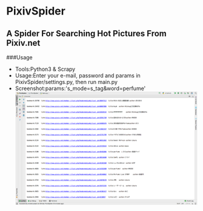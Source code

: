 # PixivSpider
## A Spider For Searching Hot Pictures From Pixiv.net

###Usage
- Tools:Python3 & Scrapy
- Usage:Enter your e-mail, password and params in PixivSpider/settings.py, then run main.py
- Screenshot:params:'s_mode=s_tag&word=perfume'![](https://github.com/BIOTONIC/PixivSpider/blob/master/Screen%20Shot%202017-01-22%20at%2019.42.52.png)
